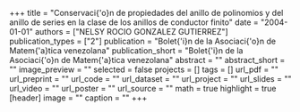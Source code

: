 +++
title = "Conservaci{\'o}n de propiedades del anillo de polinomios y del anillo de series en la clase de los anillos de conductor finito"
date = "2004-01-01"
authors = ["NELSY ROCIO GONZALEZ GUTIERREZ"]
publication_types = ["2"]
publication = "Bolet{\'i}n de la Asociaci{\'o}n de Matem{\'a}tica venezolana"
publication_short = "Bolet{\'i}n de la Asociaci{\'o}n de Matem{\'a}tica venezolana"
abstract = ""
abstract_short = ""
image_preview = ""
selected = false
projects = []
tags = []
url_pdf = ""
url_preprint = ""
url_code = ""
url_dataset = ""
url_project = ""
url_slides = ""
url_video = ""
url_poster = ""
url_source = ""
math = true
highlight = true
[header]
image = ""
caption = ""
+++
